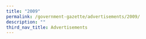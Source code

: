 ```yaml
---
title: "2009"
permalink: /government-gazette/advertisements/2009/
description: ""
third_nav_title: Advertisements
---
```

